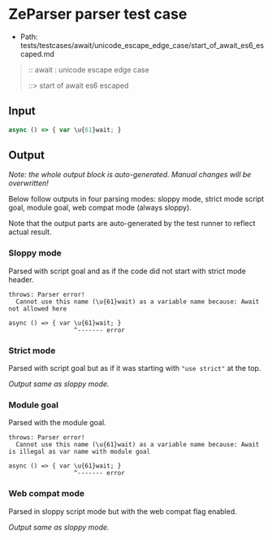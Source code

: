 # ZeParser parser test case

- Path: tests/testcases/await/unicode_escape_edge_case/start_of_await_es6_escaped.md

> :: await : unicode escape edge case
>
> ::> start of await es6 escaped

## Input

`````js
async () => { var \u{61}wait; }
`````

## Output

_Note: the whole output block is auto-generated. Manual changes will be overwritten!_

Below follow outputs in four parsing modes: sloppy mode, strict mode script goal, module goal, web compat mode (always sloppy).

Note that the output parts are auto-generated by the test runner to reflect actual result.

### Sloppy mode

Parsed with script goal and as if the code did not start with strict mode header.

`````
throws: Parser error!
  Cannot use this name (\u{61}wait) as a variable name because: Await not allowed here

async () => { var \u{61}wait; }
                  ^------- error
`````

### Strict mode

Parsed with script goal but as if it was starting with `"use strict"` at the top.

_Output same as sloppy mode._

### Module goal

Parsed with the module goal.

`````
throws: Parser error!
  Cannot use this name (\u{61}wait) as a variable name because: Await is illegal as var name with module goal

async () => { var \u{61}wait; }
                  ^------- error
`````


### Web compat mode

Parsed in sloppy script mode but with the web compat flag enabled.

_Output same as sloppy mode._
